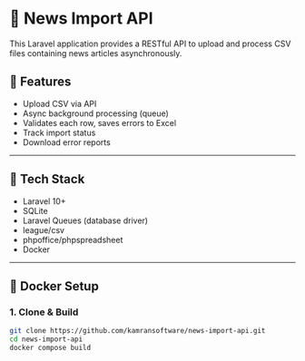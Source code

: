# 📰 News Import API

This Laravel application provides a RESTful API to upload and process CSV files containing news articles asynchronously.

## 🚀 Features

- Upload CSV via API
- Async background processing (queue)
- Validates each row, saves errors to Excel
- Track import status
- Download error reports

---

## 🧱 Tech Stack

- Laravel 10+
- SQLite
- Laravel Queues (database driver)
- league/csv
- phpoffice/phpspreadsheet
- Docker

---

## 🐳 Docker Setup

### 1. Clone & Build

```bash
git clone https://github.com/kamransoftware/news-import-api.git
cd news-import-api
docker compose build
